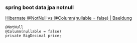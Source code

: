 ### spring boot data jpa notnull 


[Hibernate @NotNull vs @Column(nullable = false) | Baeldung](https://www.baeldung.com/hibernate-notnull-vs-nullable "Hibernate @NotNull vs @Column(nullable = false) | Baeldung")


 

```
@NotNull
@Column(nullable = false)
private BigDecimal price;
```

